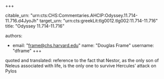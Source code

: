 +++


citable_urn: "urn:cts:CHS:Commentaries.AHCIP:Odyssey.11.714-11.716.d4JyoJh"
target_urn: "urn:cts:greekLit:tlg0012.tlg002:11.714-11.716"
title: "Odyssey 11.714-11.716"

authors:
- email: "frame@chs.harvard.edu"
  name: "Douglas Frame"
  username: "dframe"
+++

<p>quoted and translated: reference to the fact that Nestor, as the only son of Neleus associated with life, is the only one to survive Hercules’ attack on Pylos</p>
